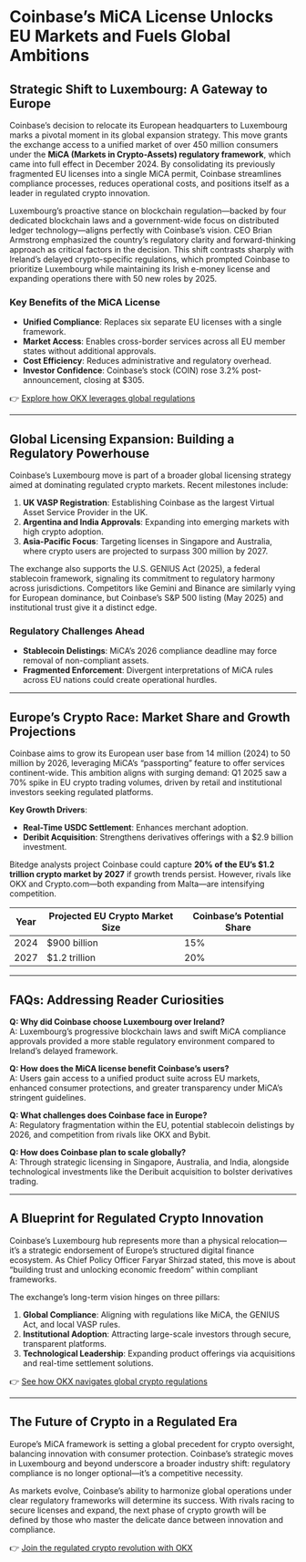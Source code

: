 # Coinbase’s MiCA License Unlocks EU Markets and Fuels Global Ambitions  

## Strategic Shift to Luxembourg: A Gateway to Europe  

Coinbase’s decision to relocate its European headquarters to Luxembourg marks a pivotal moment in its global expansion strategy. This move grants the exchange access to a unified market of over 450 million consumers under the **MiCA (Markets in Crypto-Assets) regulatory framework**, which came into full effect in December 2024. By consolidating its previously fragmented EU licenses into a single MiCA permit, Coinbase streamlines compliance processes, reduces operational costs, and positions itself as a leader in regulated crypto innovation.  

Luxembourg’s proactive stance on blockchain regulation—backed by four dedicated blockchain laws and a government-wide focus on distributed ledger technology—aligns perfectly with Coinbase’s vision. CEO Brian Armstrong emphasized the country’s regulatory clarity and forward-thinking approach as critical factors in the decision. This shift contrasts sharply with Ireland’s delayed crypto-specific regulations, which prompted Coinbase to prioritize Luxembourg while maintaining its Irish e-money license and expanding operations there with 50 new roles by 2025.  

### Key Benefits of the MiCA License  
- **Unified Compliance**: Replaces six separate EU licenses with a single framework.  
- **Market Access**: Enables cross-border services across all EU member states without additional approvals.  
- **Cost Efficiency**: Reduces administrative and regulatory overhead.  
- **Investor Confidence**: Coinbase’s stock (COIN) rose 3.2% post-announcement, closing at $305.  

👉 [Explore how OKX leverages global regulations](https://bit.ly/okx-bonus)  

---

## Global Licensing Expansion: Building a Regulatory Powerhouse  

Coinbase’s Luxembourg move is part of a broader global licensing strategy aimed at dominating regulated crypto markets. Recent milestones include:  

1. **UK VASP Registration**: Establishing Coinbase as the largest Virtual Asset Service Provider in the UK.  
2. **Argentina and India Approvals**: Expanding into emerging markets with high crypto adoption.  
3. **Asia-Pacific Focus**: Targeting licenses in Singapore and Australia, where crypto users are projected to surpass 300 million by 2027.  

The exchange also supports the U.S. GENIUS Act (2025), a federal stablecoin framework, signaling its commitment to regulatory harmony across jurisdictions. Competitors like Gemini and Binance are similarly vying for European dominance, but Coinbase’s S&P 500 listing (May 2025) and institutional trust give it a distinct edge.  

### Regulatory Challenges Ahead  
- **Stablecoin Delistings**: MiCA’s 2026 compliance deadline may force removal of non-compliant assets.  
- **Fragmented Enforcement**: Divergent interpretations of MiCA rules across EU nations could create operational hurdles.  

---

## Europe’s Crypto Race: Market Share and Growth Projections  

Coinbase aims to grow its European user base from 14 million (2024) to 50 million by 2026, leveraging MiCA’s “passporting” feature to offer services continent-wide. This ambition aligns with surging demand: Q1 2025 saw a 70% spike in EU crypto trading volumes, driven by retail and institutional investors seeking regulated platforms.  

**Key Growth Drivers**:  
- **Real-Time USDC Settlement**: Enhances merchant adoption.  
- **Deribit Acquisition**: Strengthens derivatives offerings with a $2.9 billion investment.  

Bitedge analysts project Coinbase could capture **20% of the EU’s $1.2 trillion crypto market by 2027** if growth trends persist. However, rivals like OKX and Crypto.com—both expanding from Malta—are intensifying competition.  

| Year | Projected EU Crypto Market Size | Coinbase’s Potential Share |  
|------|-------------------------------|--------------------------|  
| 2024 | $900 billion                 | 15%                      |  
| 2027 | $1.2 trillion                | 20%                      |  

---

## FAQs: Addressing Reader Curiosities  

**Q: Why did Coinbase choose Luxembourg over Ireland?**  
A: Luxembourg’s progressive blockchain laws and swift MiCA compliance approvals provided a more stable regulatory environment compared to Ireland’s delayed framework.  

**Q: How does the MiCA license benefit Coinbase’s users?**  
A: Users gain access to a unified product suite across EU markets, enhanced consumer protections, and greater transparency under MiCA’s stringent guidelines.  

**Q: What challenges does Coinbase face in Europe?**  
A: Regulatory fragmentation within the EU, potential stablecoin delistings by 2026, and competition from rivals like OKX and Bybit.  

**Q: How does Coinbase plan to scale globally?**  
A: Through strategic licensing in Singapore, Australia, and India, alongside technological investments like the Deribuit acquisition to bolster derivatives trading.  

---

## A Blueprint for Regulated Crypto Innovation  

Coinbase’s Luxembourg hub represents more than a physical relocation—it’s a strategic endorsement of Europe’s structured digital finance ecosystem. As Chief Policy Officer Faryar Shirzad stated, this move is about “building trust and unlocking economic freedom” within compliant frameworks.  

The exchange’s long-term vision hinges on three pillars:  
1. **Global Compliance**: Aligning with regulations like MiCA, the GENIUS Act, and local VASP rules.  
2. **Institutional Adoption**: Attracting large-scale investors through secure, transparent platforms.  
3. **Technological Leadership**: Expanding product offerings via acquisitions and real-time settlement solutions.  

👉 [See how OKX navigates global crypto regulations](https://bit.ly/okx-bonus)  

---

## The Future of Crypto in a Regulated Era  

Europe’s MiCA framework is setting a global precedent for crypto oversight, balancing innovation with consumer protection. Coinbase’s strategic moves in Luxembourg and beyond underscore a broader industry shift: regulatory compliance is no longer optional—it’s a competitive necessity.  

As markets evolve, Coinbase’s ability to harmonize global operations under clear regulatory frameworks will determine its success. With rivals racing to secure licenses and expand, the next phase of crypto growth will be defined by those who master the delicate dance between innovation and compliance.  

👉 [Join the regulated crypto revolution with OKX](https://bit.ly/okx-bonus)